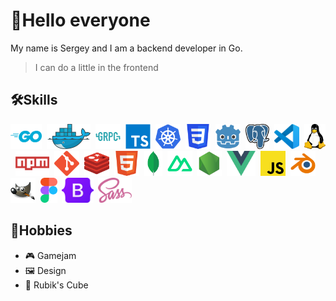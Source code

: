 # 👋Hello everyone

My name is Sergey and I am a backend developer in Go.

> I can do a little in the frontend

## 🛠️Skills

<img src="icons/go.svg" height=40>&nbsp;
<img src="icons/docker.svg" height=40>&nbsp;
<img src="icons/grpc.svg" height=40>&nbsp;
<img src="icons/ts.svg" height=40>&nbsp;
<img src="icons/kubernetes.svg" height=40>&nbsp;
<img src="icons/css.svg" height=40>&nbsp;
<img src="icons/godot.svg" height=40>&nbsp;
<img src="icons/postgresql.svg" height=40>&nbsp;
<img src="icons/vscode.svg" height=40>&nbsp;
<img src="icons/linux.svg" height=40>&nbsp;
<img src="icons/npm.svg" height=40>&nbsp;
<img src="icons/git.svg" height=40>&nbsp;
<img src="icons/redis.svg" height=40>&nbsp;
<img src="icons/html.svg" height=40>&nbsp;
<img src="icons/mongo.svg" height=40>&nbsp;
<img src="icons/nuxt.svg" height=40>&nbsp;
<img src="icons/node.svg" height=40>&nbsp;
<img src="icons/vue.svg" height=40>&nbsp;
<img src="icons/js.svg" height=40>&nbsp;
<img src="icons/blender.svg" height=40>&nbsp;
<img src="icons/gimp.svg" height=40>&nbsp;
<img src="icons/figma.svg" height=40>&nbsp;
<img src="icons/bootstrap.svg" height=40>&nbsp;
<img src="icons/scss.svg" height=40>


## 🎨Hobbies

- 🎮 Gamejam
- 🖼️ Design
- 🎲 Rubik's Cube
